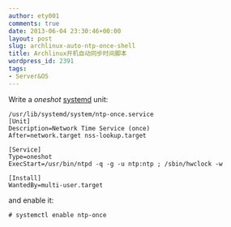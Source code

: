 ```yaml
---
author: ety001
comments: true
date: 2013-06-04 23:30:46+00:00
layout: post
slug: archlinux-auto-ntp-once-shell
title: Archlinux开机自动同步时间脚本
wordpress_id: 2391
tags:
- Server&OS
---
```


Write a _oneshot_ [systemd](https://wiki.archlinux.org/index.php/Systemd) unit:


    /usr/lib/systemd/system/ntp-once.service
    [Unit]
    Description=Network Time Service (once)
    After=network.target nss-lookup.target

    [Service]
    Type=oneshot
    ExecStart=/usr/bin/ntpd -q -g -u ntp:ntp ; /sbin/hwclock -w

    [Install]
    WantedBy=multi-user.target


and enable it:


    # systemctl enable ntp-once


